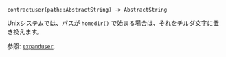 ```
contractuser(path::AbstractString) -> AbstractString
```

Unixシステムでは、パスが `homedir()` で始まる場合は、それをチルダ文字に置き換えます。

参照: [`expanduser`](@ref).
